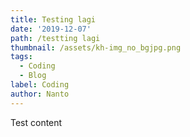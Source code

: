 ```yaml
---
title: Testing lagi
date: '2019-12-07'
path: /testting lagi
thumbnail: /assets/kh-img_no_bgjpg.png
tags:
  - Coding
  - Blog
label: Coding
author: Nanto
---
```

Test content
